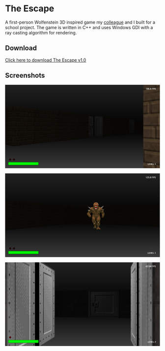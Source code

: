 # The Escape

A first-person Wolfenstein 3D inspired game my [colleague](https://github.com/jasminhadzic) and I built for a school project.
The game is written in C++ and uses Windows GDI with a ray casting algorithm for rendering.

## Download

[Click here to download The Escape v1.0](https://github.com/mirzahalilcevic/TheEscape/releases/download/v1.0/TheEscape.zip)

## Screenshots

![screenshot1](screenshots/screenshot1.png)

![screenshot2](screenshots/screenshot2.png)

![screenshot3](screenshots/screenshot3.png)
